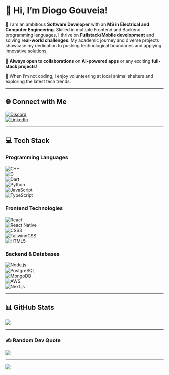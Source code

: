 # 👋 Hi, I’m Diogo Gouveia!  
🚀 I am an ambitious **Software Developer** with an **MS in Electrical and Computer Engineering**. Skilled in multiple Frontend and Backend programming languages, I thrive on **Fullstack/Mobile development** and solving **real-world challenges**. My academic journey and diverse projects showcase my dedication to pushing technological boundaries and applying innovative solutions.  

🌱 **Always open to collaborations** on **AI-powered apps** or any exciting **full-stack projects**!  

🐾 When I’m not coding, I enjoy volunteering at local animal shelters and exploring the latest tech trends.  

---

## 🌐 Connect with Me  
[![Discord](https://img.shields.io/badge/Discord-%237289DA.svg?style=for-the-badge&logo=discord&logoColor=white)](https://discord.gg/feguenex)  
[![LinkedIn](https://img.shields.io/badge/LinkedIn-%230077B5.svg?style=for-the-badge&logo=linkedin&logoColor=white)](https://www.linkedin.com/in/diogo-gouveia-812a20212/)  

---

## 💻 Tech Stack  
### **Programming Languages**  
![C++](https://img.shields.io/badge/C++-%2300599C.svg?style=for-the-badge&logo=c%2B%2B&logoColor=white)  
![C](https://img.shields.io/badge/C-%2300599C.svg?style=for-the-badge&logo=c&logoColor=white)  
![Dart](https://img.shields.io/badge/Dart-%230175C2.svg?style=for-the-badge&logo=dart&logoColor=white)  
![Python](https://img.shields.io/badge/Python-%233670A0.svg?style=for-the-badge&logo=python&logoColor=ffdd54)  
![JavaScript](https://img.shields.io/badge/JavaScript-%23323330.svg?style=for-the-badge&logo=javascript&logoColor=%23F7DF1E)  
![TypeScript](https://img.shields.io/badge/TypeScript-%23007ACC.svg?style=for-the-badge&logo=typescript&logoColor=white)  

### **Frontend Technologies**  
![React](https://img.shields.io/badge/React-%2320232a.svg?style=for-the-badge&logo=react&logoColor=%2361DAFB)  
![React Native](https://img.shields.io/badge/React_Native-%2320232a.svg?style=for-the-badge&logo=react&logoColor=%2361DAFB)  
![CSS3](https://img.shields.io/badge/CSS3-%231572B6.svg?style=for-the-badge&logo=css3&logoColor=white)  
![TailwindCSS](https://img.shields.io/badge/TailwindCSS-%2338B2AC.svg?style=for-the-badge&logo=tailwind-css&logoColor=white)  
![HTML5](https://img.shields.io/badge/HTML5-%23E34F26.svg?style=for-the-badge&logo=html5&logoColor=white)  

### **Backend & Databases**  
![Node.js](https://img.shields.io/badge/Node.js-6DA55F?style=for-the-badge&logo=node.js&logoColor=white)  
![PostgreSQL](https://img.shields.io/badge/PostgreSQL-%23316192.svg?style=for-the-badge&logo=postgresql&logoColor=white)  
![MongoDB](https://img.shields.io/badge/MongoDB-%234ea94b.svg?style=for-the-badge&logo=mongodb&logoColor=white)  
![AWS](https://img.shields.io/badge/AWS-%23FF9900.svg?style=for-the-badge&logo=amazon-aws&logoColor=white)  
![Next.js](https://img.shields.io/badge/Next.js-black?style=for-the-badge&logo=next.js&logoColor=white)  

---

## 📊 GitHub Stats  
![](https://github-readme-stats.vercel.app/api/top-langs/?username=DiogoSGouveia&theme=dark&hide_border=false&include_all_commits=false&count_private=false&layout=compact)  

---

### ✍️ Random Dev Quote  
![](https://quotes-github-readme.vercel.app/api?type=horizontal&theme=dark)  

---

[![](https://visitcount.itsvg.in/api?id=DiogoSGouveia&icon=0&color=6)](https://visitcount.itsvg.in)  
